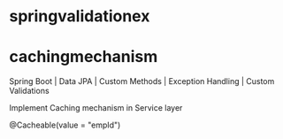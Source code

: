 # springvalidationex

# cachingmechanism

Spring Boot | Data JPA | Custom Methods | Exception Handling | Custom Validations


Implement Caching mechanism in Service layer

  @Cacheable(value = "empId")